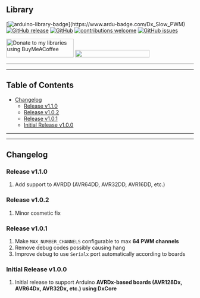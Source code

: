 ##  Library

[![arduino-library-badge](https://www.ardu-badge.com/badge/Dx_Slow_PWM.svg?)](https://www.ardu-badge.com/Dx_Slow_PWM)
[![GitHub release](https://img.shields.io/github/release/khoih-prog/Dx_Slow_PWM.svg)](https://github.com/khoih-prog/Dx_Slow_PWM/releases)
[![GitHub](https://img.shields.io/github/license/mashape/apistatus.svg)](https://github.com/khoih-prog/Dx_Slow_PWM/blob/main/LICENSE)
[![contributions welcome](https://img.shields.io/badge/contributions-welcome-brightgreen.svg?style=flat)](#Contributing)
[![GitHub issues](https://img.shields.io/github/issues/khoih-prog/Dx_Slow_PWM.svg)](http://github.com/khoih-prog/Dx_Slow_PWM/issues)


<a href="https://www.buymeacoffee.com/khoihprog6" title="Donate to my libraries using BuyMeACoffee"><img src="https://cdn.buymeacoffee.com/buttons/v2/default-yellow.png" alt="Donate to my libraries using BuyMeACoffee" style="height: 50px !important;width: 181px !important;" ></a>
<a href="https://www.buymeacoffee.com/khoihprog6" title="Donate to my libraries using BuyMeACoffee"><img src="https://img.shields.io/badge/buy%20me%20a%20coffee-donate-orange.svg?logo=buy-me-a-coffee&logoColor=FFDD00" style="height: 20px !important;width: 200px !important;" ></a>


---
---

## Table of Contents

* [Changelog](#changelog)
  * [Release v1.1.0](#release-v110)
  * [Release v1.0.2](#release-v102)
  * [Release v1.0.1](#release-v101)
  * [Initial Release v1.0.0](#initial-release-v100)

---
---

## Changelog

### Release v1.1.0

1. Add support to AVRDD (AVR64DD, AVR32DD, AVR16DD, etc.)

### Release v1.0.2

1. Minor cosmetic fix

### Release v1.0.1

1. Make `MAX_NUMBER_CHANNELS` configurable to max **64 PWM channels**
2. Remove debug codes possibly causing hang
3. Improve debug to use `Serialx` port automatically according to boards

### Initial Release v1.0.0

1. Initial release to support Arduino **AVRDx-based boards (AVR128Dx, AVR64Dx, AVR32Dx, etc.) using DxCore**



